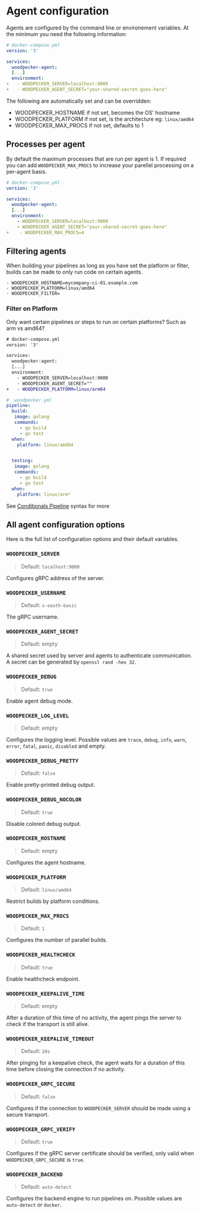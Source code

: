 # Agent configuration

Agents are configured by the command line or environement variables. At the minimum you need the following information:

```yaml
# docker-compose.yml
version: '3'

services:
  woodpecker-agent:
  [...]
  environment:
+   - WOODPECKER_SERVER=localhost:9000
+   - WOODPECKER_AGENT_SECRET="your-shared-secret-goes-here"

```

The following are automatically set and can be overridden:

- WOODPECKER_HOSTNAME if not set, becomes the OS' hostname
- WOODPECKER_PLATFORM if not set, is the architecture eg: `linux/amd64`
- WOODPECKER_MAX_PROCS if not set, defaults to 1

## Processes per agent

By default the maximum processes that are run per agent is 1. If required you can add `WOODPECKER_MAX_PROCS` to increase your parellel processing on a per-agent basis.

```yaml
# docker-compose.yml
version: '3'

services:
  woodpecker-agent:
  [...]
  environment:
    - WOODPECKER_SERVER=localhost:9000
    - WOODPECKER_AGENT_SECRET="your-shared-secret-goes-here"
+    - WOODPECKER_MAX_PROCS=4
```

## Filtering agents

When building your pipelines as long as you have set the platform or filter, builds can be made to only run code on certain agents. 

```
- WOODPECKER_HOSTNAME=mycompany-ci-01.example.com
- WOODPECKER_PLATFORM=linux/amd64
- WOODPECKER_FILTER=
```

### Filter on Platform

Only want certain pipelines or steps to run on certain platforms? Such as arm vs amd64? 

```diff
# docker-compose.yml
version: '3'

services:
  woodpecker-agent:
  [...]
  environment:
    - WOODPECKER_SERVER=localhost:9000
    - WOODPECKER_AGENT_SECRET=""
+   - WOODPECKER_PLATFORM=linux/arm64
```

```yaml
# .woodpecker.yml
pipeline:
  build:
   image: golang
   commands:
     - go build
     - go test
  when:
    platform: linux/amd64


  testing:
   image: golang
   commands:
     - go build
     - go test
  when:
    platform: linux/arm*


```

See [Conditionals Pipeline](/docs/usage/pipeline-syntax#step-when---conditional-execution) syntax for more


## All agent configuration options

Here is the full list of configuration options and their default variables. 

### `WOODPECKER_SERVER`
> Default: `localhost:9000`

Configures gRPC address of the server.

### `WOODPECKER_USERNAME`
> Default: `x-oauth-basic`

The gRPC username.

### `WOODPECKER_AGENT_SECRET`
> Default: empty

A shared secret used by server and agents to authenticate communication. A secret can be generated by `openssl rand -hex 32`.

### `WOODPECKER_DEBUG`
> Default: `true`

Enable agent debug mode.

### `WOODPECKER_LOG_LEVEL`
> Default: empty

Configures the logging level. Possible values are `trace`, `debug`, `info`, `warn`, `error`, `fatal`, `panic`, `disabled` and empty.

### `WOODPECKER_DEBUG_PRETTY`
> Default: `false`

Enable pretty-printed debug output.

### `WOODPECKER_DEBUG_NOCOLOR`
> Default: `true`

Disable colored debug output.

### `WOODPECKER_HOSTNAME`
> Default: empty

Configures the agent hostname.

### `WOODPECKER_PLATFORM`
> Default: `linux/amd64`

Restrict builds by platform conditions.

### `WOODPECKER_MAX_PROCS`
> Default: `1`

Configures the number of parallel builds.

### `WOODPECKER_HEALTHCHECK`
> Default: `true`

Enable healthcheck endpoint.

### `WOODPECKER_KEEPALIVE_TIME`
> Default: empty

After a duration of this time of no activity, the agent pings the server to check if the transport is still alive.

### `WOODPECKER_KEEPALIVE_TIMEOUT`
> Default: `20s`

After pinging for a keepalive check, the agent waits for a duration of this time before closing the connection if no activity.

### `WOODPECKER_GRPC_SECURE`
> Default: `false`

Configures if the connection to `WOODPECKER_SERVER` should be made using a secure transport.

### `WOODPECKER_GRPC_VERIFY`
> Default: `true`

Configures if the gRPC server certificate should be verified, only valid when `WOODPECKER_GRPC_SECURE` is `true`.

### `WOODPECKER_BACKEND`
> Default: `auto-detect`

Configures the backend engine to run pipelines on. Possible values are `auto-detect` or `docker`.